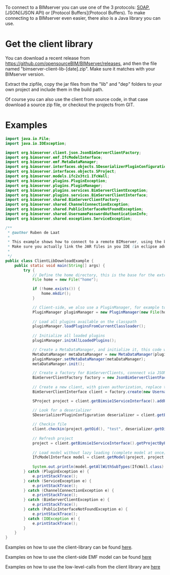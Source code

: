 To connect to a BIMserver you can use one of the 3 protocols: [SOAP](SOAP), [JSON](JSON API) or [Protocol Buffers](Protocol Buffers). To make connecting to a BIMserver even easier, there also is a Java library you can use.

# Get the client library

You can download a recent release from https://github.com/opensourceBIM/BIMserver/releases, and then the file named "bimserver-client-lib-[date].zip". Make sure it matches with your BIMserver version.

Extract the zipfile, copy the jar files from the "lib" and "dep" folders to your own project and include them in the build path.

Of course you can also use the client from source code, in that case download a source zip file, or checkout the projects from GIT.

# Examples

```java
import java.io.File;
import java.io.IOException;

import org.bimserver.client.json.JsonBimServerClientFactory;
import org.bimserver.emf.IfcModelInterface;
import org.bimserver.emf.MetaDataManager;
import org.bimserver.interfaces.objects.SDeserializerPluginConfiguration;
import org.bimserver.interfaces.objects.SProject;
import org.bimserver.models.ifc2x3tc1.IfcWall;
import org.bimserver.plugins.PluginException;
import org.bimserver.plugins.PluginManager;
import org.bimserver.plugins.services.BimServerClientException;
import org.bimserver.plugins.services.BimServerClientInterface;
import org.bimserver.shared.BimServerClientFactory;
import org.bimserver.shared.ChannelConnectionException;
import org.bimserver.shared.PublicInterfaceNotFoundException;
import org.bimserver.shared.UsernamePasswordAuthenticationInfo;
import org.bimserver.shared.exceptions.ServiceException;

/**
 * @author Ruben de Laat
 * 
 * This example shows how to connect to a remote BIMserver, using the bimserver-client-download (a bunch of JAR files you have to link in your IDE)
 * Make sure you actually link the JAR files in you IDE (in eclipse add to build-path), otherwise the PluginManager won't find certain plugins
 *
 */
public class ClientLibDownloadExample {
	public static void main(String[] args) {
		try {
			// Define the home directory, this is the base for the extracted plugins and more
			File home = new File("home");

			if (!home.exists()) {
				home.mkdir();
			}

			// Client-side, we also use a PluginManager, for example to be able to use the (IFC) schemas
			PluginManager pluginManager = new PluginManager(new File(home, "tmp"), System.getProperty("java.class.path"), null, null, null);
			
			// Load all plugins available on the classpath
			pluginManager.loadPluginsFromCurrentClassloader();
			
			// Initialize all loaded plugins
			pluginManager.initAllLoadedPlugins();

			// Create a MetaDataManager, and initialize it, this code will be simplified/hidden in the future
			MetaDataManager metaDataManager = new MetaDataManager(pluginManager);
			pluginManager.setMetaDataManager(metaDataManager);	
			metaDataManager.init();

			// Create a factory for BimServerClients, connnect via JSON in this case
			BimServerClientFactory factory = new JsonBimServerClientFactory(metaDataManager, "http://localhost:8080");
			
			// Create a new client, with given authorization, replace this with your credentials
			BimServerClientInterface client = factory.create(new UsernamePasswordAuthenticationInfo("admin@bimserver.org", "admin"));

			SProject project = client.getBimsie1ServiceInterface().addProject("test" + Math.random(), "ifc2x3tc1");

			// Look for a deserializer
			SDeserializerPluginConfiguration deserializer = client.getBimsie1ServiceInterface().getSuggestedDeserializerForExtension("ifc", project.getOid());
			
			// Checkin file
			client.checkin(project.getOid(), "test", deserializer.getOid(), false, true, new File("C:/Git/BIMserver2/TestData/data/AC11-Institute-Var-2-IFC.ifc"));
			
			// Refresh project
			project = client.getBimsie1ServiceInterface().getProjectByPoid(project.getOid());
			
			// Load model without lazy loading (complete model at once)
			IfcModelInterface model = client.getModel(project, project.getLastRevisionId(), true, false);
			
			System.out.println(model.getAllWithSubTypes(IfcWall.class).size());
		} catch (PluginException e) {
			e.printStackTrace();
		} catch (ServiceException e) {
			e.printStackTrace();
		} catch (ChannelConnectionException e) {
			e.printStackTrace();
		} catch (BimServerClientException e) {
			e.printStackTrace();
		} catch (PublicInterfaceNotFoundException e) {
			e.printStackTrace();
		} catch (IOException e) {
			e.printStackTrace();
		}
	}
}
```
Examples on how to use the client-library can be found [here](https://github.com/opensourceBIM/BIMserver/tree/master/Tests/test/org/bimserver/tests/serviceinterface).

Examples on how to use the client-side EMF model can be found [here]( https://github.com/opensourceBIM/BIMserver/tree/master/Tests/test/org/bimserver/tests/emf)

Examples on how to use the low-level-calls from the client library are [here](https://github.com/opensourceBIM/BIMserver/tree/master/Tests/test/org/bimserver/tests/lowlevel)